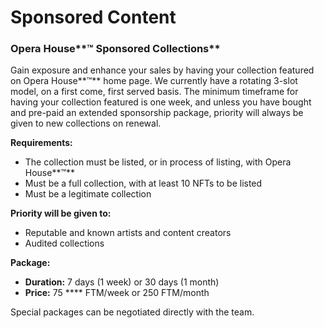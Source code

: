 # Sponsored Content

### Opera House**™ Sponsored Collections**

Gain exposure and enhance your sales by having your collection featured on Opera House**™** home page. We currently have a rotating 3-slot model, on a first come, first served basis. The minimum timeframe for having your collection featured is one week, and unless you have bought and pre-paid an extended sponsorship package, priority will always be given to new collections on renewal.

**Requirements:**

* The collection must be listed, or in process of listing, with Opera House**™**
* Must be a full collection, with at least 10 NFTs to be listed
* Must be a legitimate collection

**Priority will be given to:**

* Reputable and known artists and content creators
* Audited collections

**Package:**

* **Duration:** 7 days (1 week) or 30 days (1 month)
* **Price:** 75 **** FTM/week or 250 FTM/month

Special packages can be negotiated directly with the team.

